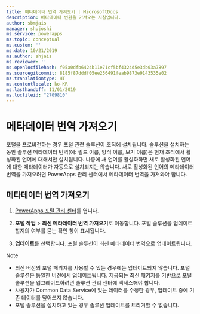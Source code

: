 ```yaml
---
title: 메타데이터 번역 가져오기 | MicrosoftDocs
description: 메타데이터 변환을 가져오는 지침입니다.
author: sbmjais
manager: shujoshi
ms.service: powerapps
ms.topic: conceptual
ms.custom: ''
ms.date: 10/21/2019
ms.author: shjais
ms.reviewer: ''
ms.openlocfilehash: f05a0dfb6424b11e71cf5bf4324d5e3db03a7897
ms.sourcegitcommit: 8185f87dddf05ee256491feab9873e9143535e02
ms.translationtype: HT
ms.contentlocale: ko-KR
ms.lasthandoff: 11/01/2019
ms.locfileid: "2709810"
---
```

# <a name="import-metadata-translation"></a>메타데이터 번역 가져오기

포털을 프로비전하는 경우 포털 관련 솔루션이 조직에 설치됩니다. 솔루션을 설치하는 동안 솔루션 메타데이터 번역(예: 필드 이름, 양식 이름, 보기 이름)은 현재 조직에서 활성화된 언어에 대해서만 설치됩니다. 나중에 새 언어를 활성화하면 새로 활성화된 언어에 대한 메타데이터가 자동으로 설치되지는 않습니다. 새로 활성화된 언어의 메타데이터 번역을 가져오려면 PowerApps 관리 센터에서 메타데이터 번역을 가져와야 합니다.

## <a name="to-import-metadata-translation"></a>메타데이터 번역 가져오기

1.  [PowerApps 포털 관리 센터](admin-overview.md)를 엽니다.

2.  **포털 작업** > **최신 메타데이터 번역 가져오기**로 이동합니다. 포털 솔루션을 업데이트할지의 여부를 묻는 확인 창이 표시됩니다.

3.  **업데이트**를 선택합니다. 포털 솔루션이 최신 메타데이터 번역으로 업데이트됩니다.

> [!Note]
> - 최신 버전의 포털 패키지를 사용할 수 있는 경우에는 업데이트되지 않습니다. 포털 솔루션은 동일한 버전에서 업데이트됩니다. 제공되는 최신 패키지를 기반으로 포털 솔루션을 업그레이드하려면 솔루션 관리 센터에 액세스해야 합니다.
> - 사용자가 Common Data Service에 있는 데이터를 수정한 경우, 업데이트 중에 기존 데이터를 덮어쓰지 않습니다.
> - 포털 솔루션을 설치하고 있는 경우 솔루션 업데이트를 트리거할 수 없습니다.